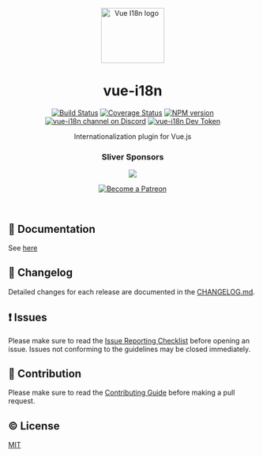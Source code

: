 <p align="center"><img width="128px" height="112px" src="./assets/vue-i18n-logo.png" alt="Vue I18n logo"></p>
<h1 align="center">vue-i18n</h1>
<p align="center">
  <a href="https://circleci.com/gh/kazupon/vue-i18n/tree/dev"><img src="https://circleci.com/gh/kazupon/vue-i18n/tree/dev.svg?style=shield" alt="Build Status"></a>
  <a href="https://codecov.io/gh/kazupon/vue-i18n"><img src="https://codecov.io/gh/kazupon/vue-i18n/branch/dev/graph/badge.svg" alt="Coverage Status"></a>
  <a href="http://badge.fury.io/js/vue-i18n"><img src="https://badge.fury.io/js/vue-i18n.svg" alt="NPM version"></a>
  <a href="https://discord.gg/4yCnk2m"><img src="https://img.shields.io/badge/Discord-join%20chat-738bd7.svg" alt="vue-i18n channel on Discord"></a>
  <a href="https://devtoken.rocks/package/vue-i18n"><img src="https://badge.devtoken.rocks/vue-i18n" alt="vue-i18n Dev Token"></a>
</p>

<p align="center">Internationalization plugin for Vue.js</p>

<h3 align="center">Sliver Sponsors</h3>

<p align="center">
  <a href="https://www.codeandweb.com/babeledit?utm_campaign=vue-i18n-2019-01" target="_blank">
    <img src="https://raw.githubusercontent.com/kazupon/vue-i18n/dev/vuepress/.vuepress/public/patrons/babeledit.png">
  </a>
</p>

<p align="center">
  <a href="https://www.patreon.com/kazupon" target="_blank">
    <img src="https://c5.patreon.com/external/logo/become_a_patron_button.png" alt="Become a Patreon">
  </a>
</p>

<br/>

## :book: Documentation

See [here](http://kazupon.github.io/vue-i18n/)


## :scroll: Changelog

Detailed changes for each release are documented in the [CHANGELOG.md](https://github.com/kazupon/vue-i18n/blob/dev/CHANGELOG.md).


## :exclamation: Issues

Please make sure to read the [Issue Reporting Checklist](https://github.com/kazupon/vue-i18n/blob/dev/CONTRIBUTING.md#issue-reporting-guidelines) before opening an issue. Issues not conforming to the guidelines may be closed immediately.


## :muscle: Contribution

Please make sure to read the [Contributing Guide](https://github.com/kazupon/vue-i18n/blob/dev/CONTRIBUTING.md) before making a pull request.


## :copyright: License

[MIT](http://opensource.org/licenses/MIT)
